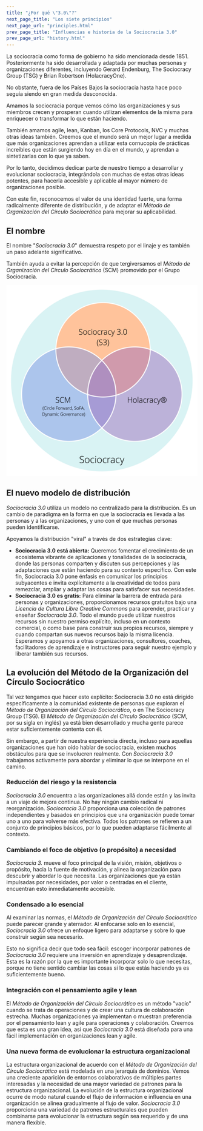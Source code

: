 ```yaml
---
title: "¿Por qué \"3.0\"?"
next_page_title: "Los siete principios"
next_page_url: "principles.html"
prev_page_title: "Influencias e historia de la Sociocracia 3.0"
prev_page_url: "history.html"
---
```



La sociocracia como forma de gobierno ha sido mencionada desde 1851. Posteriormente ha sido desarrollada y adaptada por muchas personas y organizaciones diferentes, incluyendo Gerard Endenburg, The Sociocracy Group (TSG) y Brian Robertson (HolacracyOne).

No obstante, fuera de los Países Bajos la sociocracia hasta hace poco seguía siendo en gran medida desconocida.

Amamos la sociocracia porque vemos cómo las organizaciones y sus miembros crecen y prosperan cuando utilizan elementos de la misma para enriquecer o transformar lo que están haciendo.

También amamos agile, lean, Kanban, los Core Protocols, NVC y muchas otras ideas también. Creemos que el mundo será un mejor lugar a medida que más organizaciones aprendan a utilizar esta cornucopia de prácticas increíbles que están surgiendo hoy en día en el mundo, y aprendan a sintetizarlas con lo que ya saben.

Por lo tanto, decidimos dedicar parte de nuestro tiempo a desarrollar y evolucionar sociocracia, integrándola con muchas de estas otras ideas potentes, para hacerla accesible y aplicable al mayor número de organizaciones posible.

Con este fin, reconocemos el valor de una identidad fuerte, una forma radicalmente diferente de distribución, y de adaptar el *Método de Organización del Círculo Sociocrático* para mejorar su aplicabilidad.

## El nombre

El nombre "*Sociocracia 3.0*" demuestra respeto por el linaje y es también un paso adelante significativo.

También ayuda a evitar la percepción de que tergiversamos el *Método de Organización del Círculo Sociocrático* (SCM) promovido por el Grupo Sociocracia.

![Tres variantes de la sociocracia](img/context/sociocracy-variants.png)

## El nuevo modelo de distribución

*Sociocracia 3.0* utiliza un modelo no centralizado para la distribución. Es un cambio de paradigma en la forma en que la sociocracia es llevada a las personas y a las organizaciones, y uno con el que muchas personas pueden identificarse.

Apoyamos la distribución "viral" a través de dos estrategias clave:

* **Sociocracia 3.0 está abierta:** Queremos fomentar el crecimiento de un ecosistema vibrante de aplicaciones y tonalidades de la sociocracia, donde las personas comparten y discuten sus percepciones y las adaptaciones que están haciendo para su contexto específico. Con este fin, Sociocracia 3.0 pone énfasis en comunicar los principios subyacentes e invita explícitamente a la creatividad de todos para remezclar, ampliar y adaptar las cosas para satisfacer sus necesidades.
* **Sociocracia 3.0 es gratis:** Para eliminar la barrera de entrada para personas y organizaciones, proporcionamos recursos gratuitos bajo una *Licencia de Cultura Libre Creative Commons* para aprender, practicar y enseñar *Sociocracia 3.0*. Todo el mundo puede utilizar nuestros recursos sin nuestro permiso explícito, incluso en un contexto comercial, o como base para construir sus propios recursos, siempre y cuando compartan sus nuevos recursos bajo la misma licencia. Esperamos y apoyamos a otras organizaciones, consultores, coaches, facilitadores de aprendizaje e instructores para seguir nuestro ejemplo y liberar también sus recursos.

## La evolución del Método de la Organización del Círculo Sociocrático

Tal vez tengamos que hacer esto explícito: Sociocracia 3.0 no está dirigido específicamente a la comunidad existente de personas que exploran el *Método de Organización del Círculo Sociocrático*, o en The Sociocracy Group (TSG). El *Método de Organización del Círculo Sociocrático* (SCM, por su sigla en inglés) ya está bien desarrollado y mucha gente parece estar suficientemente contenta con él.

Sin embargo, a partir de nuestra experiencia directa, incluso para aquellas organizaciones que han oído hablar de sociocracia, existen muchos obstáculos para que se involucren realmente. Con *Sociocracia 3.0* trabajamos activamente para abordar y eliminar lo que se interpone en el camino.

### Reducción del riesgo y la resistencia

*Sociocracia 3.0* encuentra a las organizaciones allá donde están y las invita a un viaje de mejora continua. No hay ningún cambio radical ni reorganización. *Sociocracia 3.0* proporciona una colección de patrones independientes y basados en principios que una organización puede tomar uno a uno para volverse más efectiva. Todos los patrones se refieren a un conjunto de principios básicos, por lo que pueden adaptarse fácilmente al contexto.

### Cambiando el foco de objetivo (o propósito) a necesidad

*Sociocracia 3.* mueve el foco principal de la visión, misión, objetivos o propósito, hacia la fuente de motivación, y alinea la organización para descubrir y abordar lo que necesita. Las organizaciones que ya están impulsadas por necesidades, por valor o centradas en el cliente, encuentran esto inmediatamente accesible.

### Condensado a lo esencial

Al examinar las normas, el *Método de Organización del Círculo Sociocrático* puede parecer grande y aterrador. Al enfocarse solo en lo esencial, *Sociocracia 3.0* ofrece un enfoque ligero para adaptarse y sobre lo que construir según sea necesario.

Esto no significa decir que todo sea fácil: escoger incorporar patrones de *Sociocracia 3.0* requiere una inversión en aprendizaje y desaprendizaje. Esta es la razón por la que es importante incorporar solo lo que necesitas, porque no tiene sentido cambiar las cosas si lo que estás haciendo ya es suficientemente bueno.

### Integración con el pensamiento agile y lean

El *Método de Organización del Círculo Sociocrático* es un método "vacío" cuando se trata de operaciones y de crear una cultura de colaboración estrecha. Muchas organizaciones ya implementan o muestran preferencia por el pensamiento lean y agile para operaciones y colaboración. Creemos que esta es una gran idea, así que *Sociocracia 3.0* está diseñada para una fácil implementación en organizaciones lean y agile.

### Una nueva forma de evolucionar la estructura organizacional

La estructura organizacional de acuerdo con el *Método de Organización del Círculo Sociocrático* está modelada en una jerarquía de dominios. Vemos una creciente aparición de entornos colaborativos de múltiples partes interesadas y la necesidad de una mayor variedad de patrones para la estructura organizacional. La evolución de la estructura organizacional ocurre de modo natural cuando el flujo de información e influencia en una organización se alinea gradualmente al flujo de valor. *Sociocracia 3.0* proporciona una variedad de patrones estructurales que pueden combinarse para evolucionar la estructura según sea requerido y de una manera flexible.